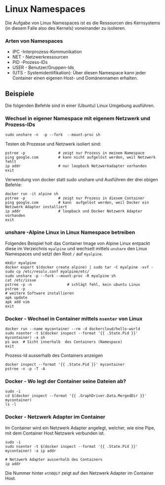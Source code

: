 Linux Namespaces
================

Die Aufgabe von Linux Namespaces ist es die Ressourcen des Kernsystems (in diesem Falle also des Kernels) voneinander zu isolieren.

### Arten von Namespaces

* IPC -Interprozess-Kommunikation
* NET - Netzwerkressourcen
* PID -Prozess-IDs
* USER - Benutzer/Gruppen-Ids
* (UTS - Systemidentifikation): Über diesen Namespace kann jeder Container einen eigenen Host- und Domänennamen erhalten.

## Beispiele

Die folgenden Befehle sind in einer (Ubuntu) Linux Umgebung ausführen.

### Wechsel in eigener Namespace mit eigenem Netzwerk und Prozess-IDs

    sudo unshare -n  -p --fork  --mount-proc sh
    
Testen ob Prozesse und Netzwerk isoliert sind:

    pstree -p               # zeigt nur Prozess in meinem Namespace
    ping google.com         # kann nicht aufgelöst werden, weil Netzwerk fehlt
    ip addr                 # nur loopback Netzwerkadapter vorhanden
    exit

Verwendung von docker statt sudo unshare und Ausführen der drei obigen Befehle:

    docker run -it alpine sh
    pstree -p               # zeigt nur Prozess in diesem Container
    ping google.com         # kann  aufgelöst werden, weil Docker ein Netzwerk Adapter installiert
    ip addr                 # loopback und Docker Netzwerk Adapter vorhanden
    exit

        
### unshare -Alpine Linux in Linux Namespace betreiben

Folgendes Beispiel holt das Container Image von Alpine Linux entpackt diese im Verzeichnis `myalpine` und wechselt mittels `unshare` 
den Linux Namespaces und setzt den Root `/` auf `myalpine`.

    mkdir myalpine
    docker export $(docker create alpine) | sudo tar -C myalpine -xvf -
    sudo cp /etc/resolv.conf myalpine/etc/
    sudo unshare -p --fork --mount-proc -R myalpine sh
    cat /etc/issue
    pstree -p -n                # schlägt fehl, kein ubuntu Linux
    pstree -p
    # weitere Software installieren
    apk update
    apk add vim
    exit
    
### Docker - Wechsel in Container mittels `nsenter` von Linux

    docker run --name mycontainer --rm -d dockercloud/hello-world
    sudo nsenter -t $(docker inspect --format '{{ .State.Pid }}' mycontainer) -a sh
    ps aux  # Sicht innerhalb  des Containers (Namespace)
    exit
    
Prozess-Id ausserhalb des Containers anzeigen
    
    docker inspect --format '{{ .State.Pid }}' mycontainer
    pstree -n -p -T -A
    
### Docker - Wo legt der Container seine Dateien ab?

    sudo -i
    cd $(docker inspect --format '{{ .GraphDriver.Data.MergedDir }}' mycontainer)
    ls -l

### Docker - Netzwerk Adapter im Container

Im Container wird ein Netzwerk Adapter angelegt, welcher, wie eine Pipe, mit dem Container Host Netzwerk verbunden ist.

    sudo -i
    sudo nsenter -t $(docker inspect --format '{{ .State.Pid }}' mycontainer) -a ip addr
    
    # Netzwerk Adapter ausserhalb des Containers
    ip addr

Die Nummer hinter `eth0@if` zeigt auf den Netzwerk Adapter im Container Host.


    
    


    

